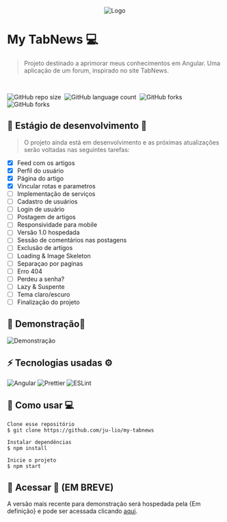 <p align="center">
  <img src="./media/logo.png" alt="Logo">
</p>

# My TabNews 💻

> Projeto destinado a aprimorar meus conhecimentos em Angular. Uma aplicação de um forum, inspirado no site TabNews.

<br>

![GitHub repo size](https://img.shields.io/github/repo-size/ju-lio/my-tabnews?style=for-the-badge)  ![GitHub language count](https://img.shields.io/github/languages/count/ju-lio/my-tabnews?style=for-the-badge)  ![GitHub forks](https://img.shields.io/github/last-commit/ju-lio/my-tabnews?style=for-the-badge)  ![GitHub forks](https://img.shields.io/github/languages/top/ju-lio/my-tabnews?style=for-the-badge)

## 🚧 Estágio de desenvolvimento 🚧

> O projeto ainda está em desenvolvimento e as próximas atualizações serão voltadas nas seguintes tarefas:

- [x] Feed com os artigos
- [x] Perfil do usuário
- [x] Página do artigo
- [x] Vincular rotas e parametros
- [ ] Implementação de serviços
- [ ] Cadastro de usuários
- [ ] Login de usuário
- [ ] Postagem de artigos
- [ ] Responsividade para mobile
- [ ] Versão 1.0 hospedada
- [ ] Sessão de comentários nas postagens
- [ ] Exclusão de artigos
- [ ] Loading & Image Skeleton
- [ ] Separaçao por paginas
- [ ] Erro 404
- [ ] Perdeu a senha?
- [ ] Lazy & Suspente
- [ ] Tema claro/escuro
- [ ] Finalização do projeto

## 🤖 Demonstração📱

<img src="./media/example.png" alt="Demonstração">

## ⚡ Tecnologias usadas ⚙️

<p align="center">
  
 ![Angular](https://img.shields.io/badge/-Angular-red?style=flat-square&logo=angular) ![Prettier](https://img.shields.io/badge/-Prettier-273943?style=flat-square&logo=prettier) ![ESLint](https://img.shields.io/badge/-ESLint-4930BD?style=flat-square&logo=eslint) 
 
</p>

## 🔨 Como usar 💻

```
Clone esse repositório
$ git clone https://github.com/ju-lio/my-tabnews

Instalar dependências
$ npm install

Inicie o projeto
$ npm start
```

## 🔗 Acessar 🚀 (EM BREVE)

A versão mais recente para demonstração será hospedada pela {Em definição} e pode ser acessada clicando [aqui](https://github.com/ju-lio/my-tabnews).
